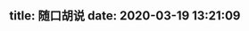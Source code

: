 title: 随口胡说
date: 2020-03-19 13:21:09
---

<link rel="stylesheet" href="https://cdn.jsdelivr.net/gh/HexoPlusPlus/HexoPlusPlus@82150ff/dist/talk.css" /> 
<script src="https://cdn.jsdelivr.net/gh/HexoPlusPlus/HexoPlusPlus@82150ff/dist/talk.js"></script>
<div id="hpp_talk"></div>
<script>
new hpp_talk({
id:"hpp_talk",
back: "https://blogadmin.cyfan.top/hpp/api/gethpptalk"
})
</script>

